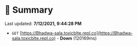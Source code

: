 # 📖 Summary
Last updated: **7/12/2021, 9:44:28 PM**

- `GET` [https://Bhadwa-sala.toxicblte.repl.co](https://Bhadwa-sala.toxicblte.repl.co) - **Down** (120169ms)
